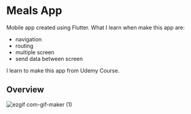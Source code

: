 # Meals App

Mobile app created using Flutter. What I learn when make this app are:

- navigation
- routing
- multiple screen
- send data between screen

I learn to make this app from Udemy Course.

## Overview

![ezgif com-gif-maker (1)](https://user-images.githubusercontent.com/9270545/169772130-dd8bfce8-a2d9-49f4-9a7b-d5cce7ebf9b5.gif)
